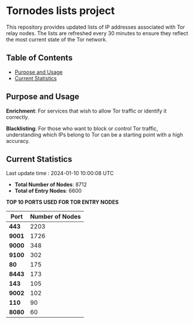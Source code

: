 # Tornodes lists project

This repository provides updated lists of IP addresses associated with Tor relay nodes. The lists are refreshed every 30 minutes to ensure they reflect the most current state of the Tor network.

## Table of Contents

- [Purpose and Usage](#purpose-and-usage)
- [Current Statistics](#current-statistics)


## Purpose and Usage

**Enrichment**: For services that wish to allow Tor traffic or identify it correctly.

**Blacklisting**: For those who want to block or control Tor traffic, understanding which IPs belong to Tor can be a starting point with a high accuracy.

## Current Statistics

Last update time : 2024-01-10 10:00:08 UTC

- **Total Number of Nodes**: 8712
- **Total of Entry Nodes**: 6600

**TOP 10 PORTS USED FOR TOR ENTRY NODES**

| **Port** | **Number of Nodes** |
|------|-----------------|
| **443**   | 2203  |
| **9001**   | 1726  |
| **9000**   | 348  |
| **9100**   | 302  |
| **80**   | 175  |
| **8443**   | 173  |
| **143**   | 105  |
| **9002**   | 102  |
| **110**   | 90  |
| **8080**   | 60  |

